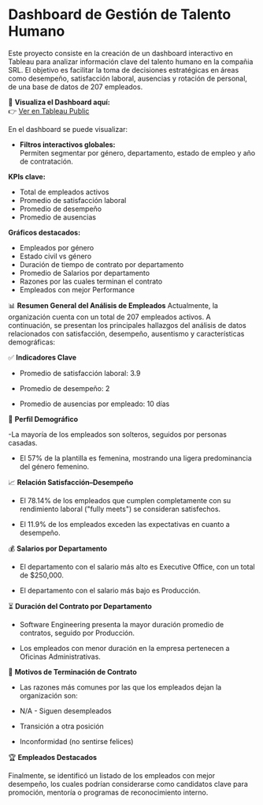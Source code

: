 # Dashboard de Gestión de Talento Humano
Este proyecto consiste en la creación de un dashboard interactivo en Tableau para analizar información clave del talento humano en la compañia SRL. El objetivo es facilitar la toma de decisiones estratégicas en áreas como desempeño, satisfacción laboral, ausencias y rotación de personal, de una base de datos de 207 empleados.

🔗 **Visualiza el Dashboard aquí:**  
👉 [Ver en Tableau Public](https://public.tableau.com/app/profile/veronica.yadira.dom.nguez/viz/DashboarddeGestiondeTalento/Dashboard1)

En el dashboard se puede visualizar:

- **Filtros interactivos globales:**  
  Permiten segmentar por género, departamento, estado de empleo y año de contratación.

 **KPIs clave:**  
  - Total de empleados activos  
  - Promedio de satisfacción laboral  
  - Promedio de desempeño  
  - Promedio de ausencias
    
  **Gráficos destacados:**  
  - Empleados por género
  - Estado civil vs género
  - Duración de tiempo de contrato por departamento
  - Promedio de Salarios por departamento
  - Razones por las cuales terminan el contrato
  -  Empleados con mejor Performance

📊   **Resumen General del Análisis de Empleados**
Actualmente, la organización cuenta con un total de 207 empleados activos. A continuación, se presentan los principales hallazgos del análisis de datos relacionados con satisfacción, desempeño, ausentismo y características demográficas:

✅   **Indicadores Clave**
- Promedio de satisfacción laboral: 3.9

- Promedio de desempeño: 2

- Promedio de ausencias por empleado: 10 días

👥   **Perfil Demográfico**

-La mayoría de los empleados son solteros, seguidos por personas casadas.

- El 57% de la plantilla es femenina, mostrando una ligera predominancia del género femenino.

📈 **Relación Satisfacción–Desempeño**

- El 78.14% de los empleados que cumplen completamente con su rendimiento laboral ("fully meets") se consideran satisfechos.

- El 11.9% de los empleados exceden las expectativas en cuanto a desempeño.

💰 **Salarios por Departamento**
- El departamento con el salario más alto es Executive Office, con un total de $250,000.

- El departamento con el salario más bajo es Producción.

⏳ **Duración del Contrato por Departamento**
- Software Engineering presenta la mayor duración promedio de contratos, seguido por Producción.

- Los empleados con menor duración en la empresa pertenecen a Oficinas Administrativas.

🚪 **Motivos de Terminación de Contrato**
- Las razones más comunes por las que los empleados dejan la organización son:

- N/A - Siguen desempleados

- Transición a otra posición

- Inconformidad (no sentirse felices)

🏆 **Empleados Destacados**

Finalmente, se identificó un listado de los empleados con mejor desempeño, los cuales podrían considerarse como candidatos clave para promoción, mentoría o programas de reconocimiento interno.
